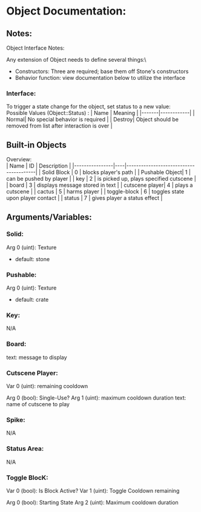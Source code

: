 # Object Documentation:

## Notes:
Object Interface Notes:

Any extension of Object needs to define several things:\
* Constructors: Three are required; base them off Stone's constructors
* Behavior function: view documentation below to utilize the interface

### Interface:
To trigger a state change for the object, set status to a new value:\
Possible Values (Object::Status) :
| Name  | Meaning    |
|-------|------------|
| Normal| No special behavior is required  |
| Destroy| Object should be removed from list after interaction is over  |


## Built-in Objects

Overview:\
| Name           | ID |  Description                           |
|----------------|----|----------------------------------------|
| Solid Block    | 0  | blocks player's path                   |
| Pushable Object| 1  | can be pushed by player                |
| key            | 2  | is picked up, plays specified cutscene |
| board          | 3  | displays message stored in text        |
| cutscene player| 4  | plays a cutscene                       | 
| cactus         | 5  | harms player                           | 
| toggle-block   | 6  | toggles state upon player contact      |
| status         | 7  | gives player a status effect           |

## Arguments/Variables:

### Solid:
Arg 0 (uint): Texture
* default: stone

### Pushable:
Arg 0 (uint): Texture
* default: crate

### Key:
N/A

### Board:
text: message to display

### Cutscene Player:
Var 0 (uint): remaining cooldown

Arg 0 (bool): Single-Use?
Arg 1 (uint): maximum cooldown duration
text: name of cutscene to play

### Spike:
N/A

### Status Area:
N/A

### Toggle BlocK:
Var 0 (bool): Is Block Active?
Var 1 (uint): Toggle Cooldown remaining

Arg 0 (bool): Starting State
Arg 2 (uint): Maximum cooldown duration

